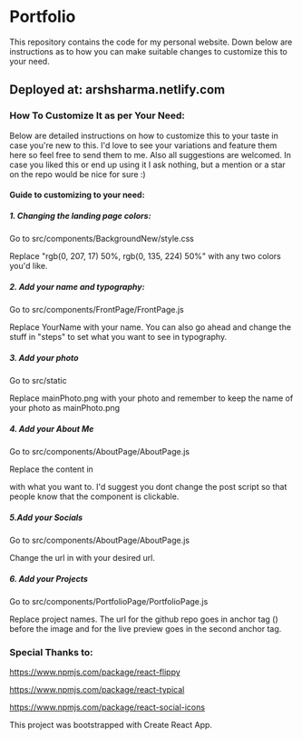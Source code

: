# Portfolio
This repository contains the code for my personal website. Down below are instructions as to how you can make suitable changes to customize this to your need.
## Deployed at: arshsharma.netlify.com

### How To Customize It as per Your Need:
Below are detailed instructions on how to customize this to your taste in case you're new to this. I'd love to see your variations and feature them here so feel free to send them to me. Also all suggestions are welcomed. In case you liked this or end up using it I ask nothing, but a mention or a star on the repo would be nice for sure :)
#### Guide to customizing to your need:
##### 1. Changing the landing page colors:
Go to src/components/BackgroundNew/style.css

Replace "rgb(0, 207, 17) 50%, rgb(0, 135, 224) 50%" with any two colors you'd like.

##### 2. Add your name and typography:
Go to src/components/FrontPage/FrontPage.js

Replace YourName with your name. You can also go ahead and change the stuff in "steps" to set what you want to see in typography.

##### 3. Add your photo
Go to src/static

Replace mainPhoto.png with your photo and remember to keep the name of your photo as mainPhoto.png

##### 4. Add your About Me
Go to src/components/AboutPage/AboutPage.js

Replace the content in

with what you want to. I'd suggest you dont change the post script so that people know that the component is clickable.

##### 5.Add your Socials
Go to src/components/AboutPage/AboutPage.js

Change the url in with your desired url.

##### 6. Add your Projects
Go to src/components/PortfolioPage/PortfolioPage.js

Replace project names. The url for the github repo goes in anchor tag () before the image and for the live preview goes in the second anchor tag.

### Special Thanks to:
https://www.npmjs.com/package/react-flippy

https://www.npmjs.com/package/react-typical

https://www.npmjs.com/package/react-social-icons

This project was bootstrapped with Create React App.
